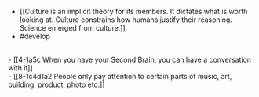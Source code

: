 - [[Culture is an implicit theory for its members. It dictates what is worth looking at. Culture constrains how humans justify their reasoning. Science emerged from culture.]]
- #develop
<br>
- [[4-1a5c When you have your Second Brain, you can have a conversation with it]]
<br>
- [[8-1c4d1a2 People only pay attention to certain parts of music, art, building, product, photo etc.]]
